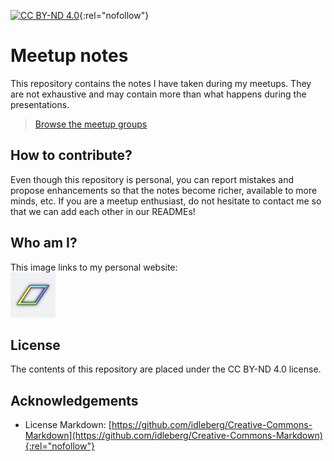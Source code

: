 [![CC BY-ND 4.0](https://i.creativecommons.org/l/by-nd/4.0/88x31.png)](http://creativecommons.org/licenses/by-nd/4.0/){:rel="nofollow"}

# Meetup notes

This repository contains the notes I have taken during my meetups. They are not exhaustive and may contain more than
what happens during the presentations.

> [Browse the meetup groups](/meetups/)

## How to contribute?

Even though this repository is personal, you can report mistakes and propose enhancements so that the notes become
richer, available to more minds, etc. If you are a meetup enthusiast, do not hesitate to contact me so that we can add
each other in our READMEs!

## Who am I?

This image links to my personal website:  
[![Vincenzo Scalzi's logo](/assets/global/images/vcz.png)](https://vcz.fr/)

## License

The contents of this repository are placed under the CC BY-ND 4.0 license.

## Acknowledgements

* License Markdown: [https://github.com/idleberg/Creative-Commons-Markdown](https://github.com/idleberg/Creative-Commons-Markdown){:rel="nofollow"}
